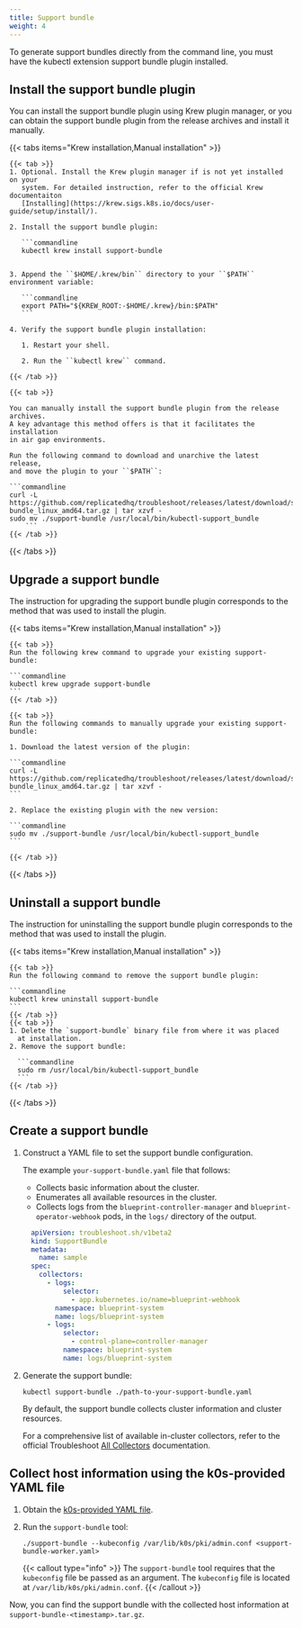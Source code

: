 ```yaml
---
title: Support bundle
weight: 4
---
```


To generate support bundles directly from the command line, you must have the
kubectl extension support bundle plugin installed.

## Install the support bundle plugin

You can install the support bundle plugin using Krew plugin manager, or you can
obtain the support bundle plugin from the release archives and install it manually.

{{< tabs items="Krew installation,Manual installation" >}}

    {{< tab >}}
    1. Optional. Install the Krew plugin manager if is not yet installed on your
       system. For detailed instruction, refer to the official Krew documentaiton
       [Installing](https://krew.sigs.k8s.io/docs/user-guide/setup/install/).
    
    2. Install the support bundle plugin:
        
       ```commandline
       kubectl krew install support-bundle


    3. Append the ``$HOME/.krew/bin`` directory to your ``$PATH`` environment variable:

       ```commandline
       export PATH="${KREW_ROOT:-$HOME/.krew}/bin:$PATH"
       ```

    4. Verify the support bundle plugin installation:

       1. Restart your shell.

       2. Run the ``kubectl krew`` command.
    
    {{< /tab >}}
    
    {{< tab >}}
    
    You can manually install the support bundle plugin from the release archives.
    A key advantage this method offers is that it facilitates the installation
    in air gap environments.
    
    Run the following command to download and unarchive the latest release,
    and move the plugin to your ``$PATH``:
    
    ```commandline
    curl -L https://github.com/replicatedhq/troubleshoot/releases/latest/download/support-bundle_linux_amd64.tar.gz | tar xzvf -
    sudo mv ./support-bundle /usr/local/bin/kubectl-support_bundle
        ```
    {{< /tab >}}

{{< /tabs >}}

## Upgrade a support bundle

The instruction for upgrading the support bundle plugin corresponds to the
method that was used to install the plugin. 

{{< tabs items="Krew installation,Manual installation" >}}

    {{< tab >}}
    Run the following krew command to upgrade your existing support-bundle:
   
    ```commandline
    kubectl krew upgrade support-bundle
    ```
    {{< /tab >}}

    {{< tab >}}
    Run the following commands to manually upgrade your existing support-bundle:
    
    1. Download the latest version of the plugin:

    ```commandline
    curl -L https://github.com/replicatedhq/troubleshoot/releases/latest/download/support-bundle_linux_amd64.tar.gz | tar xzvf -
    ```

    2. Replace the existing plugin with the new version:

    ```commandline
    sudo mv ./support-bundle /usr/local/bin/kubectl-support_bundle
    ```

    {{< /tab >}}

{{< /tabs >}}

## Uninstall a support bundle

The instruction for uninstalling the support bundle plugin corresponds to the
method that was used to install the plugin. 

{{< tabs items="Krew installation,Manual installation" >}}

    {{< tab >}}
    Run the following command to remove the support bundle plugin:
    
    ```commandline
    kubectl krew uninstall support-bundle
    ```
    {{< /tab >}}
    {{< tab >}}
    1. Delete the `support-bundle` binary file from where it was placed
      at installation. 
    2. Remove the support bundle:
    
      ```commandline
      sudo rm /usr/local/bin/kubectl-support_bundle
      ```
    {{< /tab >}}
  
{{< /tabs >}}

## Create a support bundle

1. Construct a YAML file to set the support bundle configuration.

    The example ``your-support-bundle.yaml`` file that follows:
    
    - Collects basic information about the cluster.
    - Enumerates all available resources in the cluster.
    - Collects logs from the ``blueprint-controller-manager`` and
      ``blueprint-operator-webhook`` pods, in the ``logs/`` directory of the output.
    
    ```yaml
      apiVersion: troubleshoot.sh/v1beta2
      kind: SupportBundle
      metadata:
        name: sample
      spec:
        collectors:
          - logs:
              selector:
                - app.kubernetes.io/name=blueprint-webhook
            namespace: blueprint-system
            name: logs/blueprint-system
          - logs:
              selector:
                - control-plane=controller-manager
              namespace: blueprint-system
              name: logs/blueprint-system
    ```

2. Generate the support bundle:

    ```commandline
    kubectl support-bundle ./path-to-your-support-bundle.yaml
    ```

   By default, the support bundle collects cluster information and cluster resources.
    
   For a comprehensive list of available in-cluster collectors, refer to the official
   Troubleshoot [All Collectors](https://troubleshoot.sh/docs/collect/all/)
   documentation.

## Collect host information using the k0s-provided YAML file

1. Obtain the [k0s-provided YAML
   file](https://docs.k0sproject.io/stable/support-bundle-worker.yaml).

2. Run the `support-bundle` tool:

    ```shell
    ./support-bundle --kubeconfig /var/lib/k0s/pki/admin.conf <support-bundle-worker.yaml>
    ```

   {{< callout type="info" >}}
     The `support-bundle` tool requires that the `kubeconfig` file be passed as
     an argument. The `kubeconfig` file is located at
     `/var/lib/k0s/pki/admin.conf`.
   {{< /callout >}}

Now, you can find the support bundle with the collected host information at `support-bundle-<timestamp>.tar.gz`.
